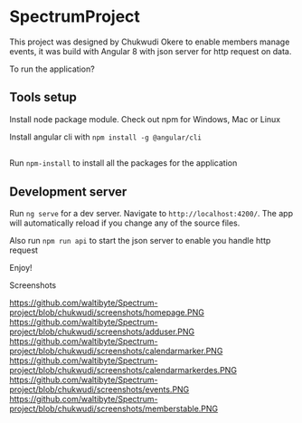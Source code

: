 # SpectrumProject

This project was designed by Chukwudi Okere to enable members manage events, it was build with Angular 8 with json server for http request on data.

To run the application? 

## Tools setup
Install node package module. 
Check out npm for Windows, Mac or Linux

Install angular cli with `npm install -g @angular/cli`


##
Run `npm-install` to install all the packages for the application

## Development server
Run `ng serve` for a dev server. Navigate to `http://localhost:4200/`. The app will automatically reload if you change any of the source files.

Also run `npm run api` to start the json server to enable you handle http request

Enjoy!

Screenshots

https://github.com/waltibyte/Spectrum-project/blob/chukwudi/screenshots/homepage.PNG
https://github.com/waltibyte/Spectrum-project/blob/chukwudi/screenshots/adduser.PNG
https://github.com/waltibyte/Spectrum-project/blob/chukwudi/screenshots/calendarmarker.PNG
https://github.com/waltibyte/Spectrum-project/blob/chukwudi/screenshots/calendarmarkerdes.PNG
https://github.com/waltibyte/Spectrum-project/blob/chukwudi/screenshots/events.PNG
https://github.com/waltibyte/Spectrum-project/blob/chukwudi/screenshots/memberstable.PNG
